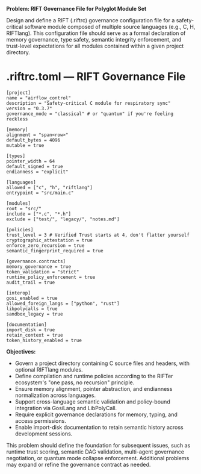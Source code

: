 **Problem: RIFT Governance File for Polyglot Module Set**

Design and define a RIFT (.riftrc) governance configuration file for a safety-critical software module composed of multiple source languages (e.g., C, H, RIFTlang). This configuration file should serve as a formal declaration of memory governance, type safety, semantic integrity enforcement, and trust-level expectations for all modules contained within a given project directory.

# .riftrc.toml — RIFT Governance File
```
[project]
name = "airflow_control"
description = "Safety-critical C module for respiratory sync"
version = "0.3.7"
governance_mode = "classical" # or "quantum" if you're feeling reckless

[memory]
alignment = "span<row>"
default_bytes = 4096
mutable = true

[types]
pointer_width = 64
default_signed = true
endianness = "explicit"

[languages]
allowed = ["c", "h", "riftlang"]
entrypoint = "src/main.c"

[modules]
root = "src/"
include = ["*.c", "*.h"]
exclude = ["test/", "legacy/", "notes.md"]

[policies]
trust_level = 3 # Verified Trust starts at 4, don't flatter yourself
cryptographic_attestation = true
enforce_zero_recursion = true
semantic_fingerprint_required = true

[governance.contracts]
memory_governance = true
token_validation = "strict"
runtime_policy_enforcement = true
audit_trail = true

[interop]
gosi_enabled = true
allowed_foreign_langs = ["python", "rust"]
libpolycalls = true
sandbox_legacy = true

[documentation]
import_disk = true
retain_context = true
token_history_enabled = true
```

**Objectives:**

* Govern a project directory containing C source files and headers, with optional RIFTlang modules.
* Define compilation and runtime policies according to the RIFTer ecosystem's "one pass, no recursion" principle.
* Ensure memory alignment, pointer abstraction, and endianness normalization across languages.
* Support cross-language semantic validation and policy-bound integration via GosiLang and LibPolyCall.
* Require explicit governance declarations for memory, typing, and access permissions.
* Enable import-disk documentation to retain semantic history across development sessions.

This problem should define the foundation for subsequent issues, such as runtime trust scoring, semantic DAG validation, multi-agent governance negotiation, or quantum mode collapse enforcement. Additional problems may expand or refine the governance contract as needed.

